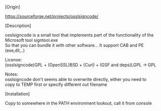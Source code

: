 [Origin]

https://sourceforge.net/projects/osslsigncode/


[Description]

osslsigncode is a small tool that implements part of the functionality of the Microsoft tool signtool.exe  
So that you can bundle it with other software...
It support CAB and PE (exe,dll,..)  

License:  
(osslsigncode)GPL + (OpenSSL)BSD + (Curl) + (GSF and deps)LGPL -> GPL  

Notes:  
osslsigncode don't seems able to overwrite directly, either you need to copy to TEMP first or specify different out filename



[Installation]

Copy to somewhere in the PATH environment lookout, call it from console
